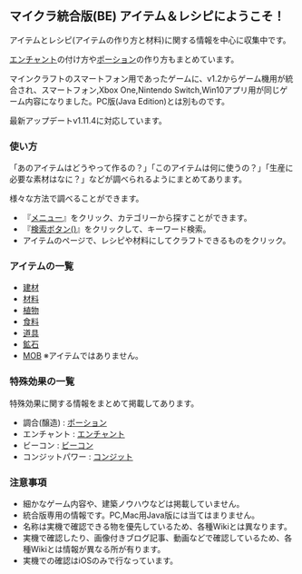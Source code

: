 ## マイクラ統合版(BE) アイテム＆レシピにようこそ！

アイテムとレシピ(アイテムの作り方と材料)に関する情報を中心に収集中です。 

[エンチャント](エンチャント)の付け方や[ポーション](ポーション)の作り方もまとめています。

マインクラフトのスマートフォン用であったゲームに、v1.2からゲーム機用が統合され、スマートフォン,Xbox One,Nintendo Switch,Win10アプリ用が同じゲーム内容になりました。PC版(Java Edition)とは別ものです。

最新アップデートv1.11.4に対応しています。

### 使い方

「あのアイテムはどうやって作るの？」「このアイテムは何に使うの？」「生産に必要な素材はなに？」などが調べられるようにまとめてあります。

様々な方法で調べることができます。

- 『[メニュー](#menu)』をクリック、カテゴリーから探すことができます。
- 『<a href="#menu-top">検索ボタン(<span class="glyphicon glyphicon-search"></span>)</a>』をクリックして、キーワード検索。
- アイテムのページで、レシピや材料にしてクラフトできるものをクリック。

### アイテムの一覧

- [建材](建材)
- [材料](材料)
- [植物](植物)
- [食料](食料)
- [道具](道具)
- [鉱石](鉱石)
- [MOB](MOB) ※アイテムではありません。

### 特殊効果の一覧

特殊効果に関する情報をまとめて掲載してあります。

- 調合(醸造) : [ポーション](ポーション)
- エンチャント : [エンチャント](エンチャント)
- ビーコン : [ビーコン](ビーコン)
- コンジットパワー : [コンジット](コンジット)

### 注意事項

- 細かなゲーム内容や、建築ノウハウなどは掲載していません。
- 統合版専用の情報です。PC,Mac用Java版には当てはまりません。
- 名称は実機で確認できる物を優先しているため、各種Wikiとは異なります。
- 実機で確認したり、画像付きブログ記事、動画などで確認しているため、各種Wikiとは情報が異なる所が有ります。
- 実機での確認はiOSのみで行なっています。
